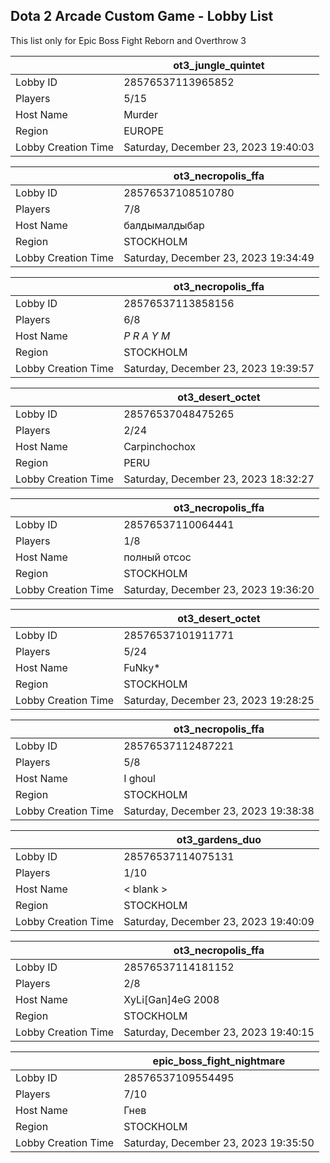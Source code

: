 ## Dota 2 Arcade Custom Game - Lobby List

This list only for Epic Boss Fight Reborn and Overthrow 3

|  | ot3_jungle_quintet |
| ------ | ------ |
| Lobby ID | 28576537113965852 |
| Players | 5/15 |
| Host Name | Murder |
| Region | EUROPE |
| Lobby Creation Time | Saturday, December 23, 2023 19:40:03 |


|  | ot3_necropolis_ffa |
| ------ | ------ |
| Lobby ID | 28576537108510780 |
| Players | 7/8 |
| Host Name | балдымалдыбар |
| Region | STOCKHOLM |
| Lobby Creation Time | Saturday, December 23, 2023 19:34:49 |


|  | ot3_necropolis_ffa |
| ------ | ------ |
| Lobby ID | 28576537113858156 |
| Players | 6/8 |
| Host Name | _P R A Y M_ |
| Region | STOCKHOLM |
| Lobby Creation Time | Saturday, December 23, 2023 19:39:57 |


|  | ot3_desert_octet |
| ------ | ------ |
| Lobby ID | 28576537048475265 |
| Players | 2/24 |
| Host Name | Carpinchochox |
| Region | PERU |
| Lobby Creation Time | Saturday, December 23, 2023 18:32:27 |


|  | ot3_necropolis_ffa |
| ------ | ------ |
| Lobby ID | 28576537110064441 |
| Players | 1/8 |
| Host Name | полный отсос |
| Region | STOCKHOLM |
| Lobby Creation Time | Saturday, December 23, 2023 19:36:20 |


|  | ot3_desert_octet |
| ------ | ------ |
| Lobby ID | 28576537101911771 |
| Players | 5/24 |
| Host Name | FuNky* |
| Region | STOCKHOLM |
| Lobby Creation Time | Saturday, December 23, 2023 19:28:25 |


|  | ot3_necropolis_ffa |
| ------ | ------ |
| Lobby ID | 28576537112487221 |
| Players | 5/8 |
| Host Name | I ghoul |
| Region | STOCKHOLM |
| Lobby Creation Time | Saturday, December 23, 2023 19:38:38 |


|  | ot3_gardens_duo |
| ------ | ------ |
| Lobby ID | 28576537114075131 |
| Players | 1/10 |
| Host Name | < blank > |
| Region | STOCKHOLM |
| Lobby Creation Time | Saturday, December 23, 2023 19:40:09 |


|  | ot3_necropolis_ffa |
| ------ | ------ |
| Lobby ID | 28576537114181152 |
| Players | 2/8 |
| Host Name | XyLi[Gan]4eG 2008 |
| Region | STOCKHOLM |
| Lobby Creation Time | Saturday, December 23, 2023 19:40:15 |


|  | epic_boss_fight_nightmare |
| ------ | ------ |
| Lobby ID | 28576537109554495 |
| Players | 7/10 |
| Host Name | Гнев |
| Region | STOCKHOLM |
| Lobby Creation Time | Saturday, December 23, 2023 19:35:50 |


